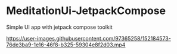 # MeditationUi-JetpackCompose
Simple UI app with jetpack compose toolkit 

https://user-images.githubusercontent.com/97365258/152184573-76de3ba9-1e16-46f8-b325-59304e8f2d03.mp4

